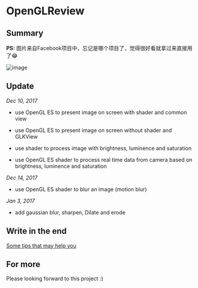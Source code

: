 # OpenGLReview

**Summary**
---

**PS:** 图片来自Facebook项目中，忘记是哪个项目了，觉得很好看就拿过来直接用了😂

![image](https://github.com/DribsAndDrabs1129/OpenGLReview/blob/master/screenshot/test.gif?2)

**Update**
---

*Dec 10, 2017*

- use OpenGL ES to present image on screen with shader and common view

- use OpenGL ES to present image on screen without shader and GLKView 

- use shader to process image with brightness, luminence and saturation

- use OpenGL ES shader to process real time data from camera based on brightness, luminence and saturation

*Dec 14, 2017*

- use OpenGL ES shader to blur an image (motion blur)

*Jan 3, 2017*

- add gaussian blur,  sharpen, Dilate and erode

**Write in the end**
---

[Some tips that may help you](http://blog.csdn.net/u013883974/article/details/78763978 "OpenGL ES 渲染和简单的滤镜效果")

**For more**
---

Please looking forward to this project  :)
